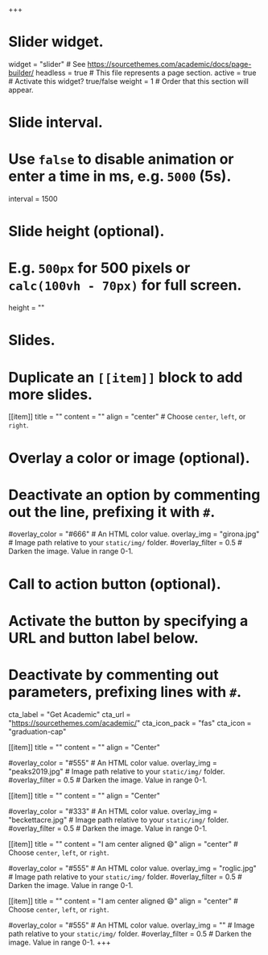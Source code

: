 +++
# Slider widget.
widget = "slider"  # See https://sourcethemes.com/academic/docs/page-builder/
headless = true  # This file represents a page section.
active = true  # Activate this widget? true/false
weight = 1  # Order that this section will appear.

# Slide interval.
# Use `false` to disable animation or enter a time in ms, e.g. `5000` (5s).
interval = 1500

# Slide height (optional).
# E.g. `500px` for 500 pixels or `calc(100vh - 70px)` for full screen.
height = ""

# Slides.
# Duplicate an `[[item]]` block to add more slides.
[[item]]
  title = ""
  content = ""
  align = "center"  # Choose `center`, `left`, or `right`.

  # Overlay a color or image (optional).
  #   Deactivate an option by commenting out the line, prefixing it with `#`.
  #overlay_color = "#666"  # An HTML color value.
  overlay_img = "girona.jpg"  # Image path relative to your `static/img/` folder.
  #overlay_filter = 0.5  # Darken the image. Value in range 0-1.

  # Call to action button (optional).
  #   Activate the button by specifying a URL and button label below.
  #   Deactivate by commenting out parameters, prefixing lines with `#`.
  cta_label = "Get Academic"
  cta_url = "https://sourcethemes.com/academic/"
  cta_icon_pack = "fas"
  cta_icon = "graduation-cap"

[[item]]
  title = ""
  content = ""
  align = "Center"

  #overlay_color = "#555"  # An HTML color value.
  overlay_img = "peaks2019.jpg"  # Image path relative to your `static/img/` folder.
  #overlay_filter = 0.5  # Darken the image. Value in range 0-1.

[[item]]
  title = ""
  content = ""
  align = "Center"

  #overlay_color = "#333"  # An HTML color value.
  overlay_img = "beckettacre.jpg"  # Image path relative to your `static/img/` folder.
  #overlay_filter = 0.5  # Darken the image. Value in range 0-1.
  
  [[item]]
  title = ""
  content = "I am center aligned :smile:"
  align = "center"  # Choose `center`, `left`, or `right`.
  
  #overlay_color = "#555"  # An HTML color value.
  overlay_img = "roglic.jpg"  # Image path relative to your `static/img/` folder.
  #overlay_filter = 0.5  # Darken the image. Value in range 0-1.
  
  [[item]]
  title = ""
  content = "I am center aligned :smile:"
  align = "center"  # Choose `center`, `left`, or `right`.
  
  #overlay_color = "#555"  # An HTML color value.
  overlay_img = ""  # Image path relative to your `static/img/` folder.
  #overlay_filter = 0.5  # Darken the image. Value in range 0-1.
+++
